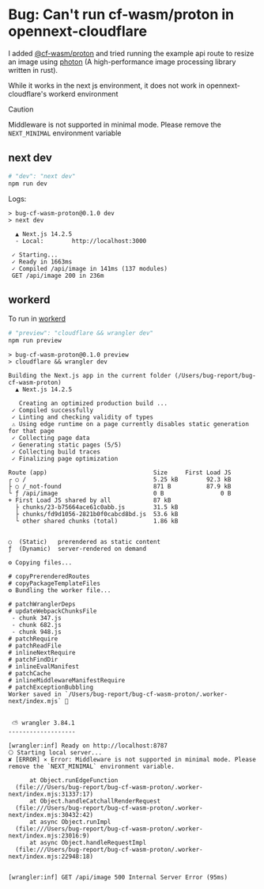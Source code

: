 # Bug: Can't run cf-wasm/proton in opennext-cloudflare

I added [@cf-wasm/proton](https://github.com/fineshopdesign/cf-wasm/tree/main/packages/photon) and tried running the example api route to resize an image using [photon](https://github.com/silvia-odwyer/photon) (A high-performance image processing library written in rust). 

While it works in the next js environment, it does not work in opennext-cloudflare's workerd environment

> [!CAUTION]
> Middleware is not supported in minimal mode. Please remove the `NEXT_MINIMAL` environment variable

## next dev
```sh
# "dev": "next dev"
npm run dev
```
Logs:
```log
> bug-cf-wasm-proton@0.1.0 dev
> next dev

  ▲ Next.js 14.2.5
  - Local:        http://localhost:3000

 ✓ Starting...
 ✓ Ready in 1663ms
 ✓ Compiled /api/image in 141ms (137 modules)
 GET /api/image 200 in 236m
```
## workerd
To run in [workerd](https://github.com/cloudflare/workerd)
```sh
# "preview": "cloudflare && wrangler dev"
npm run preview
```

```log
> bug-cf-wasm-proton@0.1.0 preview
> cloudflare && wrangler dev

Building the Next.js app in the current folder (/Users/bug-report/bug-cf-wasm-proton)
  ▲ Next.js 14.2.5

   Creating an optimized production build ...
 ✓ Compiled successfully
 ✓ Linting and checking validity of types    
 ⚠ Using edge runtime on a page currently disables static generation for that page
 ✓ Collecting page data    
 ✓ Generating static pages (5/5)
 ✓ Collecting build traces    
 ✓ Finalizing page optimization    

Route (app)                              Size     First Load JS
┌ ○ /                                    5.25 kB        92.3 kB
├ ○ /_not-found                          871 B          87.9 kB
└ ƒ /api/image                           0 B                0 B
+ First Load JS shared by all            87 kB
  ├ chunks/23-b75664ace61c0abb.js        31.5 kB
  ├ chunks/fd9d1056-2821b0f0cabcd8bd.js  53.6 kB
  └ other shared chunks (total)          1.86 kB


○  (Static)   prerendered as static content
ƒ  (Dynamic)  server-rendered on demand

⚙️ Copying files...

# copyPrerenderedRoutes
# copyPackageTemplateFiles
⚙️ Bundling the worker file...

# patchWranglerDeps
# updateWebpackChunksFile
 - chunk 347.js
 - chunk 682.js
 - chunk 948.js
# patchRequire
# patchReadFile
# inlineNextRequire
# patchFindDir
# inlineEvalManifest
# patchCache
# inlineMiddlewareManifestRequire
# patchExceptionBubbling
Worker saved in `/Users/bug-report/bug-cf-wasm-proton/.worker-next/index.mjs` 🚀


 ⛅️ wrangler 3.84.1
-------------------

[wrangler:inf] Ready on http://localhost:8787
⎔ Starting local server...
✘ [ERROR] ⨯ Error: Middleware is not supported in minimal mode. Please remove the `NEXT_MINIMAL` environment variable.

      at Object.runEdgeFunction
  (file:///Users/bug-report/bug-cf-wasm-proton/.worker-next/index.mjs:31337:17)
      at Object.handleCatchallRenderRequest
  (file:///Users/bug-report/bug-cf-wasm-proton/.worker-next/index.mjs:30432:42)
      at async Object.runImpl
  (file:///Users/bug-report/bug-cf-wasm-proton/.worker-next/index.mjs:23016:9)
      at async Object.handleRequestImpl
  (file:///Users/bug-report/bug-cf-wasm-proton/.worker-next/index.mjs:22948:18)


[wrangler:inf] GET /api/image 500 Internal Server Error (95ms)
```